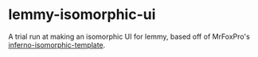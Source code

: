 # lemmy-isomorphic-ui

A trial run at making an isomorphic UI for lemmy, based off of MrFoxPro's [inferno-isomorphic-template](https://github.com/MrFoxPro/inferno-isomorphic-template).

